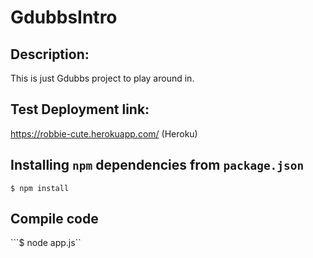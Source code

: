 # GdubbsIntro


## Description:
This is just Gdubbs project to play around in. 

## Test Deployment link:
https://robbie-cute.herokuapp.com/ (Heroku) 


## Installing `npm` dependencies from `package.json`

```$ npm install```

## Compile code

```$ node app.js``
